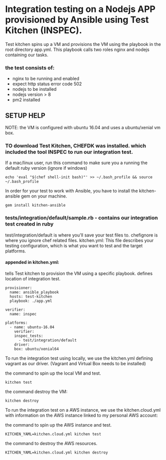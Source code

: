 # Integration testing on a Nodejs APP provisioned by Ansible using Test Kitchen (INSPEC).

Test kitchen spins up a VM and provisions the VM using the playbook in the root directory app.yml. This playbook calls two roles nginx and nodejs containing our tasks.

### the test consists of:
- nginx to be running and enabled
- expect http status error code 502
- nodejs to be installed
- nodejs version > 8
- pm2 installed

## SETUP HELP

NOTE:
the VM is configured with ubuntu 16.04 and uses a ubuntu/xenial vm box.

### TO download Test Kitchen, CHEFDK was installed. which included the tool INSPEC to run our integration test.

 If a mac/linux user, run this command to make sure you a running the default ruby version (ignore if windows)
````
echo 'eval "$(chef shell-init bash)"' >> ~/.bash_profile && source ~/.bash_profile
````

In order for your test to work with Ansible, you have to install the kitchen-ansible gem on your machine.
````
gem install kitchen-ansible
````

### tests/integration/default/sample.rb - contains our integration test created in ruby

test/integration/default is where you'll save your test files to.
chefignore is where you ignore chef related files.
kitchen.yml: This file describes your testing configuration, which is what you want to test and the target platforms.


#### appended in kitchen.yml:

tells Test kitchen to provision the VM using a specific playbook.
defines location of integration test.

````
provisioner:
  name: ansible_playbook
  hosts: test-kitchen
  playbook: ./app.yml

verifier:
  name: inspec

platforms:
  - name: ubuntu-16.04
    verifier:
    inspec_tests:
      - test/integration/default
    driver:
    box: ubuntu/xenial64
````

To run the integration test using locally, we use the kitchen.yml defining vagrant as our driver. (Vagrant and Virtual Box needs to be installed)

the command to spin up the local VM and test.
````
kitchen test
````
the command destroy the VM:
````
kitchen destroy
````

To run the integration test on a AWS instance, we use the kitchen.cloud.yml with information on the AWS instance linked to my personal AWS account:

the command to spin up the AWS instance and test.
````
KITCHEN_YAML=kitchen.cloud.yml kitchen test
````

the command to destroy the AWS resources.
````
KITCHEN_YAML=kitchen.cloud.yml kitchen destroy
````
